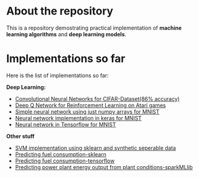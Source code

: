 # About the repository

This is a repository demostrating practical implementation of **machine learning algorithms** and **deep learning models**.


# Implementations so far

Here is the list of implementations so far:

**Deep Learning:**
* [Convolutional Neural Networks for CIFAR-Dataset(86% accuracy)](https://github.com/Gsivap/machine-learning/blob/master/CIFAR_CNN.py)
* [Deep Q Network for Reinforcement Learning on Atari games](https://github.com/Gsivap/machine-learning/blob/master/reinforcement_learning.py)
* [Simple neural network using just numpy arrays for MNIST](https://github.com/Gsivap/machine-learning/blob/master/first_net.py)
* [Neural network implementation in keras for MNIST](https://github.com/Gsivap/machine-learning/blob/master/keras_MNIST.ipynb)
* [Neural network in Tensorflow for MNIST](https://github.com/Gsivap/machine-learning/blob/master/Tensorflow_MNIST.ipynb)

**Other stuff**

* [SVM implementation using sklearn and synthetic seperable data](https://github.com/Gsivap/machine-learning/blob/master/SVM-%20Synthetic%20data%20and%20Linearly%20Seperable.ipynb)
* [Predicting fuel consumption-sklearn](https://github.com/Gsivap/machine-learning/blob/master/sklearn_Regression.ipynb)
* [Predicting fuel consumption-tensorflow](https://github.com/Gsivap/machine-learning/blob/master/regressiontensorflow.ipynb)
* [Predicting power plant energy output from plant conditions-sparkMLlib](https://github.com/Gsivap/machine-learning/blob/master/spark_workbook.ipynb)



